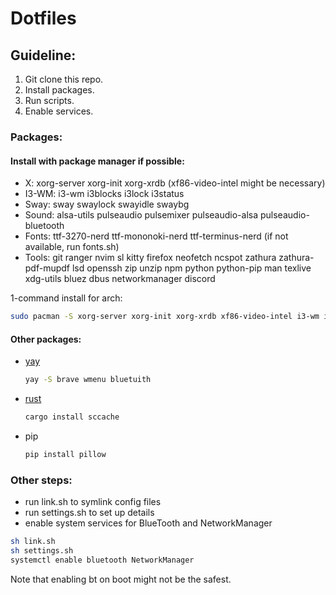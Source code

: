 # Dotfiles

## Guideline:

1. Git clone this repo.
2. Install packages.
3. Run scripts.
4. Enable services.

### Packages:

#### Install with package manager if possible:

- X: xorg-server xorg-init xorg-xrdb (xf86-video-intel might be necessary)
- I3-WM: i3-wm i3blocks i3lock i3status
- Sway: sway swaylock swayidle swaybg
- Sound: alsa-utils pulseaudio pulsemixer pulseaudio-alsa pulseaudio-bluetooth
- Fonts: ttf-3270-nerd ttf-mononoki-nerd ttf-terminus-nerd (if not available, run fonts.sh)
- Tools: git ranger nvim sl kitty firefox neofetch ncspot zathura zathura-pdf-mupdf lsd openssh zip unzip npm python python-pip man texlive xdg-utils bluez dbus networkmanager discord

1-command install for arch:

```bash
sudo pacman -S xorg-server xorg-init xorg-xrdb xf86-video-intel i3-wm i3blocks i3lock i3status git ranger nvim sl kitty tmux firefox neofetch ncspot zathura lsd ttf-3270-nerd ttf-mononoki-nerd ttf-terminus-nerd openssh zip unzip npm python python-pip sway swaylock swayidle swaybg alsa-util spulseaudio pulsemixer pulseaudio-alsa pulseaudio-bluetooth man texlive zathura-pdf-mupdf xdg-utils bluez dbus networkmanager discord
```

#### Other packages:

- [yay](https://github.com/Jguer/yay)

    ```bash
    yay -S brave wmenu bluetuith
    ```
- [rust](https://rustup.rs)

    ```bash
    cargo install sccache
    ```
- pip

    ```bash
    pip install pillow
    ```

### Other steps:

- run link.sh to symlink config files
- run settings.sh to set up details
- enable system services for BlueTooth and NetworkManager

```bash
sh link.sh
sh settings.sh
systemctl enable bluetooth NetworkManager
```

Note that enabling bt on boot might not be the safest.

